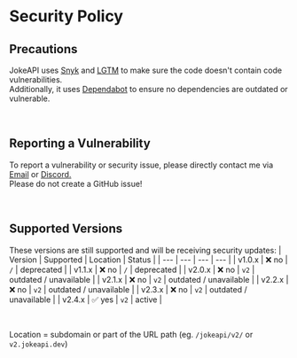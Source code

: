 # Security Policy

## Precautions
JokeAPI uses [Snyk](https://snyk.io/) and [LGTM](https://semmle.com/lgtm) to make sure the code doesn't contain code vulnerabilities.  
Additionally, it uses [Dependabot](https://dependabot.com/) to ensure no dependencies are outdated or vulnerable.

<br>

## Reporting a Vulnerability
To report a vulnerability or security issue, please directly contact me via [Email](mailto:contact@sv443.net) or [Discord.](https://dc.sv443.net)  
Please do not create a GitHub issue!

<br>

## Supported Versions
These versions are still supported and will be receiving security updates:
| Version | Supported | Location | Status |
| --- | --- | --- | --- |
| v1.0.x | ❌ no | `/` | deprecated |
| v1.1.x | ❌ no | `/` | deprecated |
| v2.0.x | ❌ no | `v2` | outdated / unavailable |
| v2.1.x | ❌ no | `v2` | outdated / unavailable |
| v2.2.x | ❌ no | `v2` | outdated / unavailable |
| v2.3.x | ❌ no | `v2` | outdated / unavailable |
| v2.4.x | ✅ yes | `v2` | active |

<br>

Location = subdomain or part of the URL path (eg. `/jokeapi/v2/` or `v2.jokeapi.dev`)
